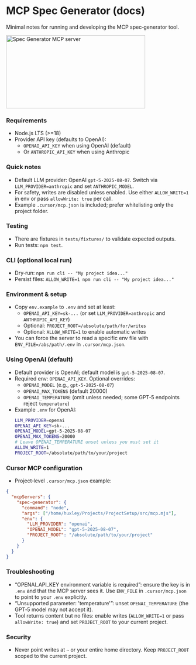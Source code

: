 # MCP Spec Generator (docs)

Minimal notes for running and developing the MCP spec‑generator tool.

<a href="https://glama.ai/mcp/servers/@Huxley-Brown/Project-Setup-MCP">
  <img width="380" height="200" src="https://glama.ai/mcp/servers/@Huxley-Brown/Project-Setup-MCP/badge" alt="Spec Generator MCP server" />
</a>

### Requirements
- Node.js LTS (>=18)
- Provider API key (defaults to OpenAI):
  - `OPENAI_API_KEY` when using OpenAI (default)
  - Or `ANTHROPIC_API_KEY` when using Anthropic

### Quick notes
- Default LLM provider: OpenAI `gpt-5-2025-08-07`. Switch via `LLM_PROVIDER=anthropic` and set `ANTHROPIC_MODEL`.
- For safety, writes are disabled unless enabled. Use either `ALLOW_WRITE=1` in env or pass `allowWrite: true` per call.
- Example `.cursor/mcp.json` is included; prefer whitelisting only the project folder.

### Testing
- There are fixtures in `tests/fixtures/` to validate expected outputs.
- Run tests: `npm test`.

### CLI (optional local run)
- Dry‑run: `npm run cli -- "My project idea..."`
- Persist files: `ALLOW_WRITE=1 npm run cli -- "My project idea..."`

### Environment & setup
- Copy `env.example` to `.env` and set at least:
  - `OPENAI_API_KEY=sk-...` (or set `LLM_PROVIDER=anthropic` and `ANTHROPIC_API_KEY`)
  - Optional: `PROJECT_ROOT=/absolute/path/for/writes`
  - Optional: `ALLOW_WRITE=1` to enable automatic writes
- You can force the server to read a specific env file with `ENV_FILE=/abs/path/.env` in `.cursor/mcp.json`.

### Using OpenAI (default)
- Default provider is OpenAI; default model is `gpt-5-2025-08-07`.
- Required env: `OPENAI_API_KEY`. Optional overrides:
  - `OPENAI_MODEL` (e.g., `gpt-5-2025-08-07`)
  - `OPENAI_MAX_TOKENS` (default 20000)
  - `OPENAI_TEMPERATURE` (omit unless needed; some GPT‑5 endpoints reject `temperature`)
- Example `.env` for OpenAI:
  ```bash
  LLM_PROVIDER=openai
  OPENAI_API_KEY=sk-...
  OPENAI_MODEL=gpt-5-2025-08-07
  OPENAI_MAX_TOKENS=20000
  # Leave OPENAI_TEMPERATURE unset unless you must set it
  ALLOW_WRITE=1
  PROJECT_ROOT=/absolute/path/to/your/project
  ```

### Cursor MCP configuration
- Project‑level `.cursor/mcp.json` example:

```json
{
  "mcpServers": {
    "spec-generator": {
      "command": "node",
      "args": ["/home/huxley/Projects/ProjectSetup/src/mcp.mjs"],
      "env": {
        "LLM_PROVIDER": "openai",
        "OPENAI_MODEL": "gpt-5-2025-08-07",
        "PROJECT_ROOT": "/absolute/path/to/your/project"
      }
    }
  }
}
```

### Troubleshooting
- “OPENAI_API_KEY environment variable is required”: ensure the key is in `.env` and that the MCP server sees it. Use `ENV_FILE` in `.cursor/mcp.json` to point to your `.env` explicitly.
- “Unsupported parameter: 'temperature'”: unset `OPENAI_TEMPERATURE` (the GPT‑5 model may not accept it).
- Tool returns content but no files: enable writes (`ALLOW_WRITE=1` or pass `allowWrite: true`) and set `PROJECT_ROOT` to your current project.

### Security
- Never point writes at `~` or your entire home directory. Keep `PROJECT_ROOT` scoped to the current project.